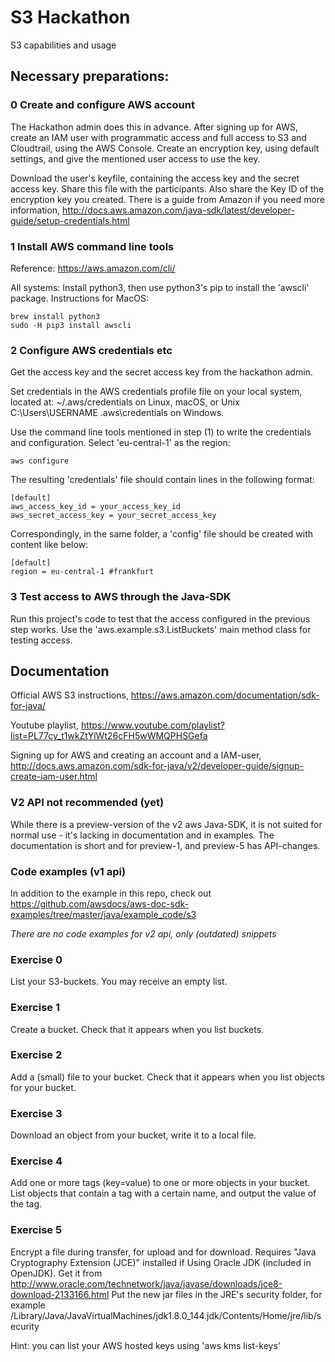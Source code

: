 # S3 Hackathon
S3 capabilities and usage

## Necessary preparations: ##

### 0 Create and configure AWS account ###
The Hackathon admin does this in advance.
After signing up for AWS, create an IAM user with programmatic access and full access to S3 and Cloudtrail, using the AWS Console.
Create an encryption key, using default settings, and give the mentioned user access to use the key.

Download the user's keyfile, containing the access key and the secret access key. Share this file with the participants. Also share the Key ID of the encryption key you created.
There is a guide from Amazon if you need more information, http://docs.aws.amazon.com/java-sdk/latest/developer-guide/setup-credentials.html

### 1 Install AWS command line tools ###

Reference: https://aws.amazon.com/cli/

All systems: Install python3, then use python3's pip to install the 'awscli' package.
Instructions for MacOS:

    brew install python3
    sudo -H pip3 install awscli

### 2 Configure AWS credentials etc ###
Get the access key and the secret access key from the hackathon admin.

Set credentials in the AWS credentials profile file on your local system, located at:
~/.aws/credentials on Linux, macOS, or Unix
C:\Users\USERNAME \.aws\credentials on Windows.

Use the command line tools mentioned in step (1) to write the credentials and configuration. 
Select 'eu-central-1' as the region:  
    
    aws configure

The resulting 'credentials' file should contain lines in the following format:

    [default]
    aws_access_key_id = your_access_key_id
    aws_secret_access_key = your_secret_access_key

Correspondingly, in the same folder, a 'config' file should be created with content like below: 
    
    [default]
    region = eu-central-1 #frankfurt
    
### 3 Test access to AWS through the Java-SDK ###
Run this project's code to test that the access configured in the previous step works. 
Use the 'aws.example.s3.ListBuckets' main method class for testing access. 

## Documentation ##
Official AWS S3 instructions, https://aws.amazon.com/documentation/sdk-for-java/

Youtube playlist, https://www.youtube.com/playlist?list=PL77cy_t1wkZtYlWt26cFH5wWMQPHSGefa

Signing up for AWS and creating an account and a IAM-user, http://docs.aws.amazon.com/sdk-for-java/v2/developer-guide/signup-create-iam-user.html

### V2 API not recommended (yet) ###
While there is a preview-version of the v2 aws Java-SDK, it is not suited for normal use - it's lacking in documentation and in examples. The documentation is short and for preview-1, and preview-5 has API-changes.


### Code examples (v1 api) ###
In addition to the example in this repo, check out 
https://github.com/awsdocs/aws-doc-sdk-examples/tree/master/java/example_code/s3

*There are no code examples for v2 api, only (outdated) snippets*

### Exercise 0 ###
List your S3-buckets. You may receive an empty list. 

### Exercise 1 ###
Create a bucket. Check that it appears when you list buckets.
 
### Exercise 2 ###
Add a (small) file to your bucket. Check that it appears when you list objects for your bucket. 

### Exercise 3 ###
Download an object from your bucket, write it to a local file. 

### Exercise 4 ###
Add one or more tags (key=value) to one or more objects in your bucket. 
List objects that contain a tag with a certain name, and output the value of the tag.

### Exercise 5 ###
Encrypt a file during transfer, for upload and for download. 
Requires "Java Cryptography Extension (JCE)" installed if Using Oracle JDK (included in OpenJDK). 
Get it from http://www.oracle.com/technetwork/java/javase/downloads/jce8-download-2133166.html
Put the new jar files in the JRE's security folder, for example /Library/Java/JavaVirtualMachines/jdk1.8.0_144.jdk/Contents/Home/jre/lib/security

Hint: you can list your AWS hosted keys using 'aws kms list-keys'